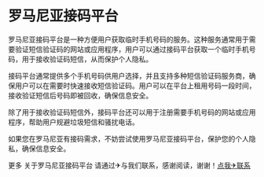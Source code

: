# 罗马尼亚接码平台

罗马尼亚接码平台是一种方便用户获取临时手机号码的服务。这种服务通常用于需要验证短信验证码的网站或应用程序，用户可以通过接码平台获取一个临时手机号码，用于接收验证码短信，从而保护个人隐私。

接码平台通常提供多个手机号码供用户选择，并且支持多种短信验证码服务商，确保用户可以在需要时快速接收短信验证码。用户可以在平台上租用号码一段时间，接收验证短信后号码即被回收，确保信息安全。

除了用于接收验证码短信外，接码平台还可以用于注册需要手机号码的网站或应用程序，帮助用户规避垃圾短信和骚扰电话。

如果您在罗马尼亚有接码需求，不妨尝试使用罗马尼亚接码平台，保护您的个人隐私，确保信息安全。

更多 关于罗马尼亚接码平台 请通过✈与我们联系，感谢阅读，谢谢！[点我✈联系](https://d.k02.cc)
